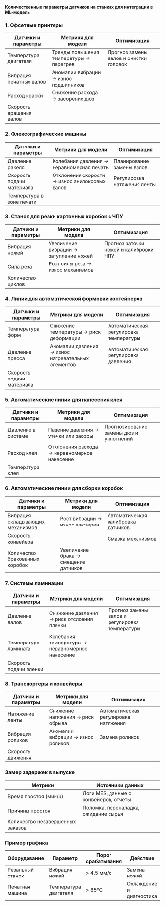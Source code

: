 **Количественные параметры датчиков на станках для интеграции в ML-модель**

### 1. Офсетные принтеры

| Датчики и параметры          | Метрики для модели                          | Оптимизация                                     |
|------------------------------|---------------------------------------------|-----------------------------------------------|
| Температура двигателя        | Тренды повышения температуры → перегрев    | Прогноз замены валов и очистки головок      |
| Вибрация печатных валов      | Аномалии вибрации → износ подшипников      |                                             |
| Расход краски                | Снижение расхода → засорение дюз           |                                             |
| Скорость вращения валов      |                                           |                                             |

### 2. Флексографические машины

| Датчики и параметры          | Метрики для модели                          | Оптимизация                                     |
|------------------------------|---------------------------------------------|-----------------------------------------------|
| Давление ракеля              | Колебания давления → неравномерная печать  | Планирование замены валов                     |
| Скорость подачи материала    | Отклонения скорости → износ анилоксовых валов | Регулировка натяжения ленты                  |
| Температура в зоне печати    |                                           |                                             |

### 3. Станок для резки картонных коробок с ЧПУ

| Датчики и параметры          | Метрики для модели                          | Оптимизация                                     |
|------------------------------|---------------------------------------------|-----------------------------------------------|
| Вибрация ножей               | Увеличение вибрации → затупление ножей     | Прогноз заточки ножей и калибровки ЧПУ       |
| Сила реза                    | Рост силы реза → износ механизмов          |                                             |
| Количество циклов            |                                           |                                             |

### 4. Линии для автоматической формовки контейнеров

| Датчики и параметры          | Метрики для модели                          | Оптимизация                                     |
|------------------------------|---------------------------------------------|-----------------------------------------------|
| Температура форм             | Снижение температуры → риск деформации    | Автоматическая регулировка температуры       |
| Давление пресса              | Аномалии давления → износ нагревательных элементов | Автоматическая регулировка давления         |
| Скорость подачи материала    |                                           |                                             |

### 5. Автоматические линии для нанесения клея

| Датчики и параметры          | Метрики для модели                          | Оптимизация                                     |
|------------------------------|---------------------------------------------|-----------------------------------------------|
| Давление в системе           | Падение давления → утечки или засоры       | Прогнозирование замены дюз и уплотнений      |
| Расход клея                  | Отклонения расхода → неравномерное нанесение |                                             |
| Температура клея             |                                           |                                             |

### 6. Автоматические линии для сборки коробок

| Датчики и параметры          | Метрики для модели                          | Оптимизация                                     |
|------------------------------|---------------------------------------------|-----------------------------------------------|
| Вибрация складывающих механизмов | Рост вибрации → износ шестерен        | Автоматическая калибровка датчиков          |
| Скорость конвейера           |                                           | Смазка механизмов                            |
| Количество бракованных коробок | Увеличение брака → смещение датчиков  |                                             |

### 7. Системы ламинации

| Датчики и параметры          | Метрики для модели                          | Оптимизация                                     |
|------------------------------|---------------------------------------------|-----------------------------------------------|
| Давление валов               | Снижение давления → риск отслоения пленки | Прогноз замены валов и регулировка температуры |
| Температура ламината         | Колебания температуры → неравномерное нанесение |                                             |
| Скорость подачи пленки       |                                           |                                             |

### 8. Транспортеры и конвейеры

| Датчики и параметры          | Метрики для модели                          | Оптимизация                                     |
|------------------------------|---------------------------------------------|-----------------------------------------------|
| Натяжение ленты              | Снижение натяжения → риск обрыва          | Автоматическая регулировка натяжения        |
| Вибрация роликов             | Аномалии вибрации → износ роликов         | Замена роликов                               |
| Скорость движения            |                                           |                                             |

### Замер задержек в выпуске

| Метрики                      | Источники данных                           |
|------------------------------|---------------------------------------------|
| Время простоя (мин/ч)        | Логи MES, данные с конвейеров, отчеты      |
| Причины простоя              | Поломка, переналадка, ожидание сырья       |
| Количество незавершенных заказов |                                        |

### Пример графика

| Оборудование       | Параметр          | Порог срабатывания | Действие                     |
|--------------------|-------------------|---------------------|------------------------------|
| Резальный станок   | Вибрация ножей    | > 4.5 мм/с          | Замена ножей                 |
| Печатная машина    | Температура двигателя | > 85°C          | Охлаждение и диагностика     |

